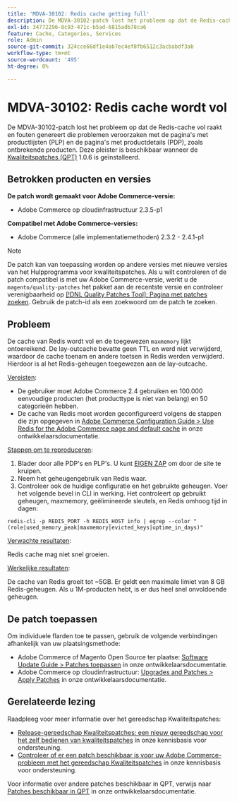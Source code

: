 ```yaml
---
title: 'MDVA-30102: Redis cache getting full'
description: De MDVA-30102-patch lost het probleem op dat de Redis-cache vol raakt en fouten genereert die problemen veroorzaken met de pagina's met productlijsten (PLP) en de pagina's met productdetails (PDP), zoals ontbrekende producten. Deze patch is beschikbaar wanneer [Quality Patches Tool (QPT)] (https://devdocs.magento.com/guides/v2.4/comp-mgr/patching.html#mqp) 1.0.6 is geïnstalleerd.
exl-id: 34772296-8c93-471c-b5ad-6815adb78ca6
feature: Cache, Categories, Services
role: Admin
source-git-commit: 324cce66df1e4ab7ec4ef8fb6512c3acbabdf3ab
workflow-type: tm+mt
source-wordcount: '495'
ht-degree: 0%

---
```


# MDVA-30102: Redis cache wordt vol

De MDVA-30102-patch lost het probleem op dat de Redis-cache vol raakt en fouten genereert die problemen veroorzaken met de pagina&#39;s met productlijsten (PLP) en de pagina&#39;s met productdetails (PDP), zoals ontbrekende producten. Deze pleister is beschikbaar wanneer de [Kwaliteitspatches (QPT)](https://devdocs.magento.com/guides/v2.4/comp-mgr/patching.html#mqp) 1.0.6 is geïnstalleerd.

## Betrokken producten en versies

**De patch wordt gemaakt voor Adobe Commerce-versie:**

* Adobe Commerce op cloudinfrastructuur 2.3.5-p1

**Compatibel met Adobe Commerce-versies:**

* Adobe Commerce (alle implementatiemethoden) 2.3.2 - 2.4.1-p1

>[!NOTE]
>
>De patch kan van toepassing worden op andere versies met nieuwe versies van het Hulpprogramma voor kwaliteitspatches. Als u wilt controleren of de patch compatibel is met uw Adobe Commerce-versie, werkt u de `magento/quality-patches` het pakket aan de recentste versie en controleer verenigbaarheid op [[!DNL Quality Patches Tool]: Pagina met patches zoeken](https://devdocs.magento.com/quality-patches/tool.html#patch-grid). Gebruik de patch-id als een zoekwoord om de patch te zoeken.

## Probleem

De cache van Redis wordt vol en de toegewezen `maxmemory` lijkt ontoereikend. De lay-outcache bevatte geen TTL en werd niet verwijderd, waardoor de cache toenam en andere toetsen in Redis werden verwijderd. Hierdoor is al het Redis-geheugen toegewezen aan de lay-outcache.

<u>Vereisten</u>:

* De gebruiker moet Adobe Commerce 2.4 gebruiken en 100.000 eenvoudige producten (het producttype is niet van belang) en 50 categorieën hebben.
* De cache van Redis moet worden geconfigureerd volgens de stappen die zijn opgegeven in [Adobe Commerce Configuration Guide > Use Redis for the Adobe Commerce page and default cache](https://devdocs.magento.com/guides/v2.4/config-guide/redis/redis-pg-cache.html#example-command) in onze ontwikkelaarsdocumentatie.

<u>Stappen om te reproduceren</u>:

1. Blader door alle PDP&#39;s en PLP&#39;s. U kunt [EIGEN ZAP](https://www.zaproxy.org/) om door de site te kruipen.
1. Neem het geheugengebruik van Redis waar.
1. Controleer ook de huidige configuratie en het gebruikte geheugen. Voer het volgende bevel in CLI in werking. Het controleert op gebruikt geheugen, maxmemory, geëlimineerde sleutels, en Redis omhoog tijd in dagen:

```
redis-cli -p REDIS_PORT -h REDIS_HOST info | egrep --color "(role|used_memory_peak|maxmemory|evicted_keys|uptime_in_days)"
```

<u>Verwachte resultaten</u>:

Redis cache mag niet snel groeien.

<u>Werkelijke resultaten</u>:

De cache van Redis groeit tot ~5GB. Er geldt een maximale limiet van 8 GB Redis-geheugen. Als u 1M-producten hebt, is er dus heel snel onvoldoende geheugen.

## De patch toepassen

Om individuele flarden toe te passen, gebruik de volgende verbindingen afhankelijk van uw plaatsingsmethode:

* Adobe Commerce of Magento Open Source ter plaatse: [Software Update Guide > Patches toepassen](https://devdocs.magento.com/guides/v2.4/comp-mgr/patching/mqp.html) in onze ontwikkelaarsdocumentatie.
* Adobe Commerce op cloudinfrastructuur: [Upgrades and Patches > Apply Patches](https://devdocs.magento.com/cloud/project/project-patch.html) in onze ontwikkelaarsdocumentatie.

## Gerelateerde lezing

Raadpleeg voor meer informatie over het gereedschap Kwaliteitspatches:

* [Release-gereedschap Kwaliteitspatches: een nieuw gereedschap voor het zelf bedienen van kwaliteitspatches](/help/announcements/adobe-commerce-announcements/magento-quality-patches-released-new-tool-to-self-serve-quality-patches.md) in onze kennisbasis voor ondersteuning.
* [Controleer of er een patch beschikbaar is voor uw Adobe Commerce-probleem met het gereedschap Kwaliteitspatches](/help/support-tools/patches-available-in-qpt-tool/check-patch-for-magento-issue-with-magento-quality-patches.md) in onze kennisbasis voor ondersteuning.

Voor informatie over andere patches beschikbaar in QPT, verwijs naar [Patches beschikbaar in QPT](https://devdocs.magento.com/quality-patches/tool.html#patch-grid) in onze ontwikkelaarsdocumentatie.
